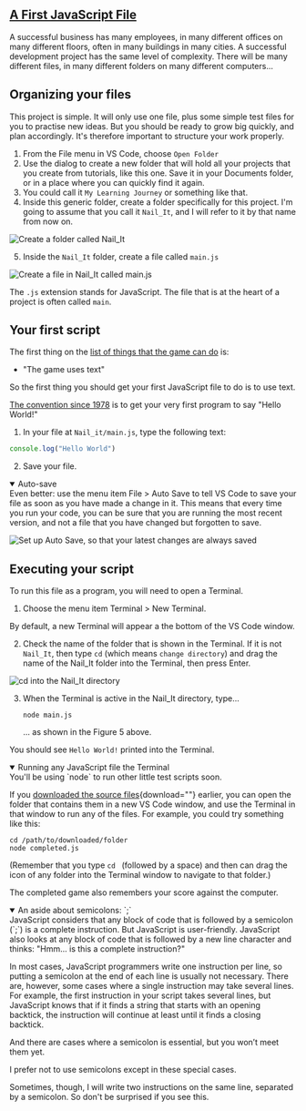 <!-- A First JavaScript File -->
<section
  id="a-first-javascript-file"
  aria-labelledby="a-first-javascript-file"
  data-item="A First JavaScript File"
>
  <h2><a href="#a-first-javascript-file">A First JavaScript File</a></h2>
  
A successful business has many employees, in many different offices on many different floors, often in many buildings in many cities. A successful development project has the same level of complexity. There will be many different files, in many different folders on many different computers...

## Organizing your files

This project is simple. It will only use one file, plus some simple test files for you to practise new ideas. But you should be ready to grow big quickly, and plan accordingly. It's therefore important to structure your work properly.

1. From the File menu in VS Code, choose `Open Folder`
2. Use the dialog to create a new folder that will hold all your projects that you create from tutorials, like this one. Save it in your Documents folder, or in a place where you can quickly find it again.
3. You could call it `My Learning Journey` or something like that.
4. Inside this generic folder, create a folder specifically for this project. I'm going to assume that you call it `Nail_It`, and I will refer to it by that name from now on.

![Create a folder called Nail_It](images/09NewFolder.webp)

5. Inside the `Nail_It` folder, create a file called `main.js`

![Create a file in Nail_It called main.js](images/10NewFile.webp)

The `.js` extension stands for JavaScript. The file that is at the heart of a project is often called `main`.

## Your first script

The first thing on the [list of things that the game can do](#what-needs-to-be-done) is:

* "The game uses text"
  
So the first thing you should get your first JavaScript file to do is to use text.

[The convention since 1978](https://en.wikipedia.org/wiki/%22Hello,_World!%22_program) is to get your very first program to say "Hello World!"

1. In your file at `Nail_it/main.js`, type the following text:

```javascript
console.log("Hello World")
```

2. Save your file.

<details class="tip" open>
<summary>Auto-save</summary>
Even better: use the menu item File > Auto Save to tell VS Code to save your file as soon as you have made a change in it. This means that every time you run your code, you can be sure that you are running the most recent version, and not a file that you have changed but forgotten to save.

![Set up Auto Save, so that your latest changes are always saved](images/05AutoSave.webp)

</details>

## Executing your script
To run this file as a program, you will need to open a Terminal.

1. Choose the menu item Terminal > New Terminal.

By default, a new Terminal will appear a the bottom of the VS Code window.

2. Check the name of the folder that is shown in the Terminal. If it is not `Nail_It`, then type `cd` (which means `change directory`) and drag the name of the Nail_It folder into the Terminal, then press Enter.

![`cd` into the Nail_It directory](images/08cdToNailit.webp)

3. When the Terminal is active in the Nail_It directory, type...

   ```bash-w
   node main.js
   ```
   ... as shown in the Figure 5 above.
   
You should see `Hello World!` printed into the Terminal.

<details class="tip" open>
<summary>Running any JavaScript file the Terminal</summary>
You'll be using `node` to run other little test scripts soon.

If you [downloaded the source files](https://github.com/MERNCraft/Nail-It/scripts.zip){download=""} earlier, you can open the folder that contains them in a new VS Code window, and use the Terminal in that window to run any of the files. For example, you could try something like this:

```bash-w
cd /path/to/downloaded/folder
node completed.js
```

(Remember that you type `cd ` (followed by a space) and then can drag the icon of any folder into the Terminal window to navigate to that folder.)

The completed game also remembers your score against the computer.

</details>

<details class="note" open>
<summary>An aside about semicolons: `;`</summary>
JavaScript considers that any block of code that is followed by a semicolon (`;`) is a complete instruction. But JavaScript is user-friendly. JavaScript also looks at any block of code that is followed by a new line character and thinks: "Hmm... is this a complete instruction?"

In most cases, JavaScript programmers write one instruction per line, so putting a semicolon at the end of each line is usually not necessary. There are, however, some cases where a single instruction may take several lines. For example, the first instruction in your script takes several lines, but JavaScript knows that if it finds a string that starts with an opening backtick, the instruction will continue at least until it finds a closing backtick.

And there are cases where a semicolon is essential, but you won’t meet them yet.

I prefer not to use semicolons except in these special cases.

Sometimes, though, I will write two instructions on the same line, separated by a semicolon. So don't be surprised if you see this.

</details>

</section>